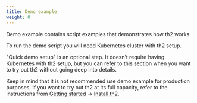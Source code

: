 ```yaml
---
title: Demo example
weight: 0
---
```


Demo example contains script examples that demonstrates how th2 works. 

To run the demo script you will need Kubernetes cluster with th2 setup. 

"Quick demo setup" is an optional step. It doesn’t require having Kubernetes with th2 setup, but you can refer to this section when you want to try out th2 without going deep into details. 

Keep in mind that it is not recommended use demo example for production purposes. If you want to try out th2 at its full capacity, refer to the instructions from [Getting started](../getting-started) -> [Install th2](../getting-started/install-th2). 


<!--more-->
